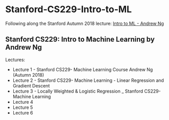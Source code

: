 # Stanford-CS229-Intro-to-ML
Following along the Stanford Autumn 2018 lecture:
[Intro to ML - Andrew Ng](https://www.youtube.com/playlist?list=PLoROMvodv4rMiGQp3WXShtMGgzqpfVfbU)

## Stanford CS229: Intro to Machine Learning by Andrew Ng
Lectures:
- Lecture 1 - Stanford CS229- Machine Learning Course Andrew Ng (Autumn 2018)
- Lecture 2 - Stanford CS229- Machine Learning - Linear Regression and Gradient Descent
- Lecture 3 - Locally Weighted & Logistic Regression _ Stanford CS229- Machine Learning
- Lecture 4
- Lecture 5
- Lecture 6 
